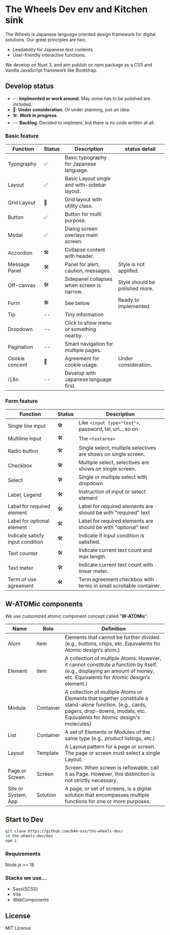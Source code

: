 # The Wheels Dev env and Kitchen sink

The Wheels is Japanese language oriented design framework for digital solutions. Our great principles are two.

- Leadability for Japanese text contents.
- User-friendly interactive functions.

We develop on Nuxt 3, and aim publish on npm package as a CSS and Vanilla JavaScript framework like Bootstrap.

## Develop status

- ✅: **Implmented or work around**. May some has to be polished are included.
- 🧠: **Under consideration**. Or under planinng, just an idea.
- 🛠️: **Work in progress**.
- --: **Backlog**. Decided to implment, but there is no code written at all.

### Basic feature

| Function       | Status | Description                                  | status detail                  |
| -------------- | ------ | -------------------------------------------- | ------------------------------ |
| Typography     | ✅     | Basic typography for Japanese language.      |                                |
| Layout         | ✅     | Basic Layout single and with-sidebar layout. |                                |
| Grid Layout    | 🧠     | Grid layout with utility class.              |                                |
| Button         | ✅     | Button for multi purpose.                    |                                |
| Modal          | ✅     | Dialog screen overlays main screen.          |                                |
| Accordion      | 🛠️     | Collapse content with header.                |                                |
| Message Panel  | 🛠️     | Panel for alert, caution, messages.          | Style is not applifed.         |
| Off-canvas     | 🛠️     | Sidepanel collapses when screen is narrow.   | Style should be polished more. |
| Form           | 🛠️     | See below                                    | Ready to implemented.          |
| Tip            | --     | Tiny information                             |                                |
| Dropdown       | --     | Click to show menu or something nearby.      |                                |
| Pagination     | --     | Smart navigation for multiple pages.         |                                |
| Cookie concent | 🧠     | Agreement for cookie usage.                  | Under consideration.           |
| i18n           | --     | Develop with Japanese language first.        |                                |

### Form feature

| Function                         | Status | Description                                                       |
| -------------------------------- | ------ | ----------------------------------------------------------------- |
| Single line input                | 🛠️     | Like `<input type="text">`, password, tel, url... so on.          |
| Multiline input                  | 🛠️     | The `<textarea>`                                                  |
| Radio button                     | 🛠️     | Single select, multiple selectives are shows on single screen.    |
| Checkbox                         | 🛠️     | Multiple select, selectives are shows on single screen.           |
| Select                           | 🛠️     | Single or multiple select with dropdown                           |
| Label, Legend                    | 🛠️     | Instruction of input or select element                            |
| Label for required element       | 🛠️     | Label for required elements are should be with "required" text    |
| Label for optional element       | 🛠️     | Label for required elements are should be with "optional" text    |
| Indicate satisfy input condition | 🛠️     | Indicate if input condition is satisfied.                         |
| Text counter                     | 🛠️     | Indicate current text count and max length.                       |
| Text meter                       | 🛠️     | Indicate current text count with linear meter.                    |
| Term of use agreement            | 🛠️     | Term agreement checkbox with terms in small scrollable container. |

## W-ATOMic components

We use customized atomic component concept called "**W-ATOMic**".

| Name                | Role      | Definition                                                                                                                                                                            |
| ------------------- | --------- | ------------------------------------------------------------------------------------------------------------------------------------------------------------------------------------- |
| Atom                | item      | Elements that cannot be further divided. (e.g., buttons, chips, etc. Equivalents for Atomic design's atom.)                                                                           |
| Element             | item      | A collection of multiple Atoms. However, it cannot constitute a function by itself. (e.g., displaying an amount of money, etc. Equivalents for Atomic design's element.)              |
| Module              | Container | A collection of multiple Atoms or Elements that together constitute a stand-alone function. (e.g., cards, pagers, drop-downs, modals, etc. Equivalents for Atomic design's molecules) |
| List                | Container | A set of Elements or Modules of the same type (e.g., product listings, etc.)                                                                                                          |
| Layout              | Template  | A Layout pattern for a page or screen. The page or screen must select a single Layout.                                                                                                |
| Page or Screen      | Screen    | Screen. When screen is reflowable, call it as Page. However, this distinction is not strictly necessary.                                                                              |
| Site or System, App | Solution  | A page, or set of screens, is a digital solution that encompasses multiple functions for one or more purposes.                                                                        |

## Start to Dev

```bash
git clone https://github.com/b4m-oss/the-wheels-dev/
cd the-wheels-dev/dev
npm i
```

### Requirements

Node.js >= 18

### Stacks we use...

- Sass(SCSS)
- Vite
- WebComponents

## License

MIT License
